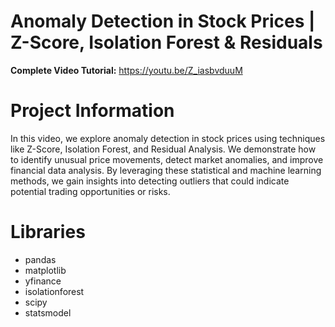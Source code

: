 # Anomaly Detection in Stock Prices | Z-Score, Isolation Forest & Residuals

**Complete Video Tutorial:** https://youtu.be/Z_iasbvduuM

# Project Information

In this video, we explore anomaly detection in stock prices using techniques like Z-Score, Isolation Forest, and Residual Analysis. We demonstrate how to identify unusual price movements, detect market anomalies, and improve financial data analysis. By leveraging these statistical and machine learning methods, we gain insights into detecting outliers that could indicate potential trading opportunities or risks.

# Libraries

- pandas
- matplotlib
- yfinance
- isolationforest
- scipy
- statsmodel